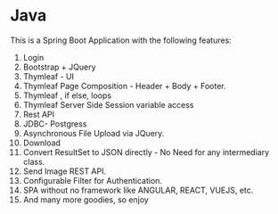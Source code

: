 # Java
This is a Spring Boot Application with the following features:
1.	Login
2.	Bootstrap + JQuery 
3.	Thymleaf - UI
4.	Thymleaf Page Composition - Header +  Body + Footer.
5.	Thymleaf , if else, loops
6.	Thymleaf Server Side Session variable access
7.	Rest API
8.	JDBC- Postgress
9.	Asynchronous File Upload via JQuery.
10.	Download
11.	Convert ResultSet to JSON directly - No Need for any intermediary class.
12.	Send Image REST API.
13.	Configurable Filter for Authentication. 
14.	SPA without no framework like ANGULAR, REACT, VUEJS, etc.
15.	And many more goodies, so enjoy

